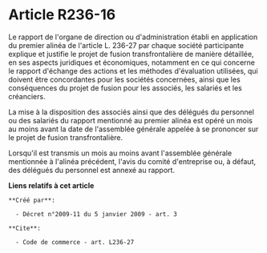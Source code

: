 # Article R236-16

Le rapport de l'organe de direction ou d'administration établi en application du premier alinéa de l'article L. 236-27 par
chaque société participante explique et justifie le projet de fusion transfrontalière de manière détaillée, en ses aspects
juridiques et économiques, notamment en ce qui concerne le rapport d'échange des actions et les méthodes d'évaluation
utilisées, qui doivent être concordantes pour les sociétés concernées, ainsi que les conséquences du projet de fusion pour
les associés, les salariés et les créanciers. 

La mise à la disposition des associés ainsi que des délégués du personnel ou des salariés du rapport mentionné au premier
alinéa est opéré un mois au moins avant la date de l'assemblée générale appelée à se prononcer sur le projet de fusion
transfrontalière. 

Lorsqu'il est transmis un mois au moins avant l'assemblée générale mentionnée à l'alinéa précédent, l'avis du comité
d'entreprise ou, à défaut, des délégués du personnel est annexé au rapport.

**Liens relatifs à cet article**

	**Créé par**:

	  - Décret n°2009-11 du 5 janvier 2009 - art. 3

	**Cite**:

	  - Code de commerce - art. L236-27
